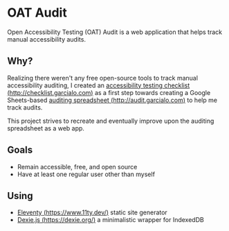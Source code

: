 # OAT Audit
Open Accessibility Testing (OAT) Audit is a web application that helps track manual accessibility audits.

## Why?
Realizing there weren't any free open-source tools to track manual accessibility auditing, I created an [accessibility testing checklist (http://checklist.garcialo.com)](http://checklist.garcialo.com) as a first step towards creating a Google Sheets-based [auditing spreadsheet (http://audit.garcialo.com)](http://audit.garcialo.com) to help me track audits.

This project strives to recreate and eventually improve upon the auditing spreadsheet as a web app.

## Goals
* Remain accessible, free, and open source
* Have at least one regular user other than myself

## Using
* [Eleventy (https://www.11ty.dev/)](https://www.11ty.dev/) static site generator
* [Dexie.js (https://dexie.org/)](https://dexie.org/) a minimalistic wrapper for IndexedDB